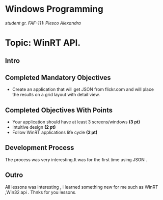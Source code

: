 # Windows Programming
###### student gr. FAF-111: Plesco Alexandra

# Topic: WinRT API.
## Intro

## Completed Mandatory Objectives
* Create an application that will get JSON from flickr.com and will place the results on a grid layout with detail view.

## Completed Objectives With Points
* Your application should have at least 3 screens/windows **(3 pt)**
* Intuitive design **(2 pt)**
* Follow WinRT applications life cycle **(2 pt)**

## Development Process
The process was very interesting.It was for the first time using JSON .




## Outro
All lessons was interesting , i learned something new for me such as WinRT ,Win32 api .
Thnks for you lessons.
